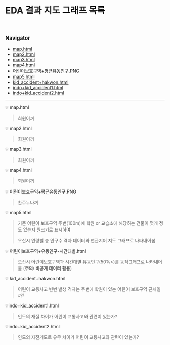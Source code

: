 # EDA 결과 지도 그래프 목록
​	

### Navigator

- [map.html](#map)
- [map2.html](#map2)
- [map3.html](#map3)
- [map4.html](#map4)
- [어린이보호구역+평균유동인구.PNG](#cjlee1)
- [map5.html](#map5)
- [kid_accident+hakwon.html](#map6)
- [indo+kid_accident1.html](#map7)
- [indo+kid_accident2.html](#map8)





---

:bulb: map.html <a idx="map"></a>

> 희원이꺼

:bulb: map2.html <a idx="map2"></a>

> 희원이꺼

:bulb: map3.html <a idx="map3"></a>

> 희원이꺼

:bulb: map4.html <a idx="map4"></a>

> 희원이꺼

:bulb: 어린이보호구역+평균유동인구.PNG <a idx="cjlee1"></a>

> 찬주누나꺼

:bulb: map5.html <a idx="map5"></a>

> 기존 어린이 보호구역 주변(100m)에 학원 or 교습소에 해당하는 건물이 몇개 정도 있는지 원크기로 표시하여
>
> 오산시 연령별 총 인구수 격자 데이터와 연관지어 지도 그래프로 나타내어봄

:bulb: 어린이보호구역+유동인구-시간대별.html <a idx="cjlee2"></a>

> 오산시 어린이보호구역과 시간대별 유동인구(50%>)를 동적그래프로 나타내어봄 (**주의: 비공개 데이터 활용**)

:bulb: kid_accident+hakwon.html <a idx="map6"></a>

> 어린이 교통사고 빈번 발생 격자는 주변에 학원이 있는 어린이 보호구역 근처일까?

:bulb: ​indo+kid_accident1.html <a idx="map7"></a>

> 인도의 재질 차이가 어린이 교통사고와 관련이 있는가?

:bulb: ​indo+kid_accident2.html <a idx="map7"></a>

> 인도의 자전거도로 유무 차이가 어린이 교통사고와 관련이 있는가?